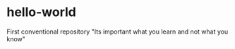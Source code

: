 hello-world
===========

First conventional repository
"Its important what you learn and not what you know"
